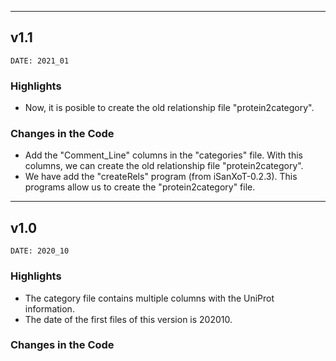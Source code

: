 ___
## v1.1
```
DATE: 2021_01
```

### Highlights

+ Now, it is posible to create the old relationship file "protein2category".

### Changes in the Code

+ Add the "Comment_Line" columns in the "categories" file. With this columns, we can create the old relationship file "protein2category".
+ We have add the "createRels" program (from iSanXoT-0.2.3). This programs allow us to create the "protein2category" file.

___
## v1.0
```
DATE: 2020_10
```

### Highlights

+ The category file contains multiple columns with the UniProt information.
+ The date of the first files of this version is 202010.

### Changes in the Code
